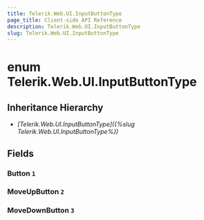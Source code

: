 ```yaml
---
title: Telerik.Web.UI.InputButtonType
page_title: Client-side API Reference
description: Telerik.Web.UI.InputButtonType
slug: Telerik.Web.UI.InputButtonType
---
```


# enum Telerik.Web.UI.InputButtonType

## Inheritance Hierarchy

* *[Telerik.Web.UI.InputButtonType]({%slug Telerik.Web.UI.InputButtonType%})*

## Fields

### Button `1`

### MoveUpButton `2`

### MoveDownButton `3`


